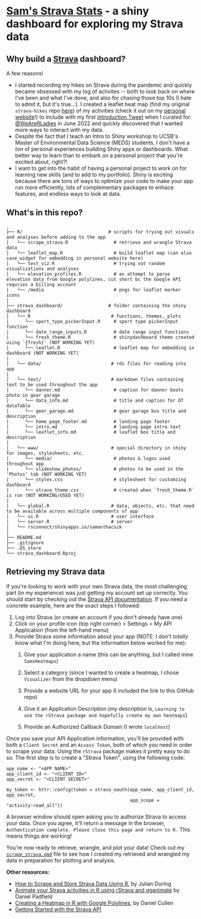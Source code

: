 # [Sam's Strava Stats](https://samanthacsik.shinyapps.io/strava_dashboard/) - a shiny dashboard for exploring my Strava data

## Why build a [Strava](https://www.strava.com/) dashboard?

A few reasons! 

- I started recording my hikes on Strava during the pandemic and quickly became obsessed with my log of activites -- both to look back on where I've been and what I've done, and also for chasing those top 10s (I hate to admit it, but it's true...). I created a leaflet heat map (find my original `strava-hikes` repo [here](https://github.com/samanthacsik/strava-hikes)) of my activities (check it out on my [personal website](https://samanthacsik.github.io/about.html)!) to include with my first [introduction Tweet](https://twitter.com/WeAreRLadies/status/1533837942782775297) when I curated for [@WeAreRLadies](https://twitter.com/WeAreRLadies) in June 2022 and quickly discovered that I wanted more ways to interact with my data.
- Despite the fact that I teach an Intro to Shiny workshop to UCSB's Master of Environmental Data Science (MEDS) students, I don't have a *ton* of personal experiences building Shiny apps or dashboards. What better way to learn than to embark on a personal project that you're excited about, right?! 
- I want to get into the habit of having a personal project to work on for learning new skills (and to add to my portfolio). Shiny is exciting because there are tons of ways to optimize your code to make your app run more efficiently, lots of complementary packages to enhace features, and endless ways to look at data.

## What's in this repo?

```
.
├── R/                                # scripts for trying out visuals and analyses before adding to the app
│   └── scrape_strava.R                 # retrieve and wrangle Strava data  
│   └── leaflet_map.R                   # build leaflet map (can also save widget for embedding in personal website here)
│   └── test_viz.R                      # trying out random visualizations and analyses
│   └── elevation_profiles.R            # an attempt to parse elevation data from Google polylines, cut short bc the Google API requries a billing account
|   └── /media                          # pngs for leaflet marker icons
|
├── strava_dashboard/                 # folder containing the shiny dashboard 
|   └── R                              # functions, themes, plots
|      └── sport_type_pickerInput.R     # sport type pickerInput function
|      └── date_range_inputs.R          # date range input functions
|      └── fresh_theme.R                # shinydashboard theme created using `{fresh}` (NOT WORKING YET)
|      └── leaflet.R                    # leaflet map for embedding in dashboard (NOT WORKING YET)
|   
|   └── data/                          # rds files for reading into app
|        
|   └── text/                          # markdown files containing text to be used throughout the app
|      └── danner.md                    # caption for danner boots photo in gear garage
|      └── data_info.md                 # title and caption for DT dataTable
|      └── gear_garage.md               # gear garage box title and description
|      └── home_page_footer.md          # landing page footer 
|      └── intro.md                     # landing page intro text
|      └── leaflet_info.md              # leaflet box title and description
|       
|   └── www/                           # special directory in shiny for images, stylesheets, etc. 
|      └── media/                       # photos & logos used throughout app
|      └── slideshow_photos/            # photos to be used in the 'Photos' tab (NOT WORKING YET)
|      └── styles.css                   # stylesheet for customzing dashboard
|      └── strava_theme.css             # created when `fresh_theme.R` is run (NOT WORKING/USED YET)
|
|   └── global.R                       # data, objects, etc. that need to be available across multiple components of app
|   └── ui.R                           # user interface
|   └── server.R                       # server
|   └── rsconnect/shinyapps.io/samanthacsik
|
├── README.md
├── .gitignore        
├── .DS_store
└── strava_dashboard.Rproj
```

## Retrieving my Strava data

If you're looking to work with your own Strava data, the most challenging part (in my experience) was just getting my account set up correctly. You should start by checking out the [Strava API documentation](https://developers.strava.com/docs/getting-started/). If you need a concrete example, here are the exact steps I followed:

1.  Log into Strava (or create an account if you don't already have one)
2.  Click on your profile icon (top right corner) \> Settings \> My API Application (from the left-hand menu)
3.  Provide Strava some information about your app (NOTE: I don't *totally* know what I'm doing here, but the information below worked for me):
    1.  Give your application a name (this can be anything, but I called mine `SamsHeatmaps`)

    2.  Select a category (since I wanted to create a heatmap, I chose `Visualizer` from the dropdown menu)

    3.  Provide a website URL for your app (I included the link to this GitHub repo)

    4.  Give it an Application Description (my description is, `Learning to use the rStrava package and hopefully create my own heatmaps`)

    5.  Provide an Authorized Callback Domain (I wrote `localhost`)

Once you save your API Application information, you'll be provided with both a `Client Secret` and an `Access Token`, both of which you need in order to scrape your data. Using the `rStrava` package makes it pretty easy to do so. The first step is to create a "Strava Token", using the following code:

```{r, eval = FALSE}
app_name <- "<APP NAME>"
app_client_id <- "<CLIENT ID>"
app_secret <- "<CLIENT SECRET>"

my_token <- httr::config(token = strava_oauth(app_name, app_client_id, app_secret,
                                              app_scope = "activity:read_all"))
```

A browser window should open asking you to authorize Strava to access your data. Once you agree, it'll return a message in the browser, `Authentication complete. Please close this page and return to R.` This means things are working!

You're now ready to retrieve, wrangle, and plot your data! Check out my [`scrape_strava.qmd`](https://github.com/samanthacsik/strava-dashboard/blob/main/R/scrape_strava.qmd) file to see how I created my retrieved and wrangled my data in preparation for plotting and analysis.

**Other resources:**

-   [How to Scrape and Store Strava Data Using R](https://rviews.rstudio.com/2021/11/22/strava-data/), by Julian During
-   [Animate your Strava activities in R using rStrava and gganimate](https://padpadpadpad.github.io/post/animate-your-strava-activities-using-rstrava-and-gganimate/) by Daniel Padfield
-   [Creating a Heatmap in R with Google Polylines](https://www.dancullen.me/articles/creating-a-heatmap-in-r-with-google-polylines), by Daniel Cullen
-   [Getting Started with the Strava API](https://developers.strava.com/docs/getting-started/)

